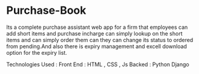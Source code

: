# Purchase-Book

Its a complete purchase assistant web app for a firm that employees can add short items and purchase incharge can simply lookup on the short items and can simply order them can they can change its status to ordered from pending.And also there is expiry management and excell download option for the expiry list.


Technologies Used :
Front End : HTML , CSS , Js
Backed : Python Django
